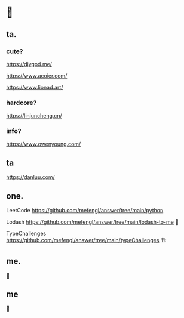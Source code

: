 # 👋

## ta.

### cute?

https://diygod.me/

https://www.acoier.com/

https://www.lionad.art/

### hardcore?

https://linjuncheng.cn/

### info?

https://www.owenyoung.com/

## ta

https://danluu.com/

## one.

LeetCode https://github.com/mefengl/answer/tree/main/python

Lodash https://github.com/mefengl/answer/tree/main/lodash-to-me 🚧

TypeChallenges https://github.com/mefengl/answer/tree/main/typeChallenges 🏗️

## me. 

🚧

## me 

🚧
